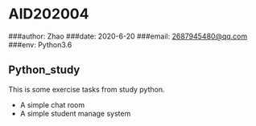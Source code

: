 # AID202004
###author: Zhao
###date: 2020-6-20
###email: 2687945480@qq.com
###env: Python3.6
## Python_study
This is some exercise tasks from study python.
* A simple chat room
* A simple student manage system
